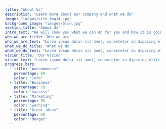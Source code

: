 ```yaml
---
title: "About Us"
description: "Learn more about our company and what we do"
image: "images/site-img14.jpg"
background_image: "images/blue.jpg"
section_title: "About Us"
intro_text: "We will show you what we can do for you and how it is going to impact your current online presence."
who_we_are_title: "Who we are"
who_we_are_text: "Lorem ipsum dolor sit amet, consetetur sa dipscing elitr, sed diam nonumy eirmod tes mpor invidunt ut labore et dolore magna ali quyam erat sed diam voluptua at vero. Duis sed odio sit amet nibh vulputate."
what_we_do_title: "What we do"
what_we_do_text: "Lorem ipsum dolor sit amet, consetetur sa dipscing elitr, sed diam nonumy eirmod tes mpor invidunt ut labore et dolore magna ali quyam erat sed diam voluptua at vero. Duis sed odio sit amet nibh vulputate."
vision_title: "Our Vision"
vision_text: "Lorem ipsum dolor sit amet, consetetur sa dipscing elitr, sed diam nonumy eirmod tes mpor invidunt ut labore et dolore magna ali quyam erat sed diam voluptua at vero. Duis sed odio sit amet nibh vulputate."
progress_bars:
  - title: "Awesomeness"
    percentage: 80
    color: "info"
  - title: "Business"
    percentage: 70
    color: "success"
  - title: "Marketing"
    percentage: 90
    color: "warning"
  - title: "Great ideas"
    percentage: 60
    color: "danger"
---
```

